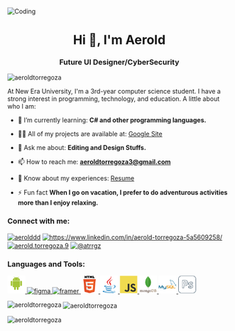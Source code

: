 <img align="Center" alt="Coding" height="440" width="1000" src="https://i.pinimg.com/originals/81/17/8b/81178b47a8598f0c81c4799f2cdd4057.gif">
<h1 align="center">Hi 👋, I'm Aerold</h1>
<h3 align="center">Future UI Designer/CyberSecurity</h3>

<p align="left"> <img src="https://komarev.com/ghpvc/?username=aeroldtorregoza&label=Profile%20views&color=0e75b6&style=flat" alt="aeroldtorregoza" /> </p>

At New Era University, I'm a 3rd-year computer science student. I have a strong interest in programming, technology, and education. A little about who I am:

- 🌱 I’m currently learning: **C# and other programming languages.**

- 👨‍💻 All of my projects are available at: [Google Site](https://sites.google.com/neu.edu.ph/adtorregoza/home?)
- 💬 Ask me about: **Editing and Design Stuffs.**

- 📫 How to reach me: **aeroldtorregoza3@gmail.com**

- 📄 Know about my experiences: [Resume](https://drive.google.com/file/d/1qM-p6S_iVi6jN1m_uw2U9z2BDhWQFU3j/view)

- ⚡ Fun fact **When I go on vacation, I prefer to do adventurous activities more than I enjoy relaxing.**

<h3 align="left">Connect with me:</h3>
<p align="left">
<a href="https://twitter.com/aerolddd" target="blank"><img align="center" src="https://raw.githubusercontent.com/rahuldkjain/github-profile-readme-generator/master/src/images/icons/Social/twitter.svg" alt="aerolddd" height="30" width="40" /></a>
<a href="https://linkedin.com/in/https://www.linkedin.com/in/aerold-torregoza-5a5609258/" target="blank"><img align="center" src="https://raw.githubusercontent.com/rahuldkjain/github-profile-readme-generator/master/src/images/icons/Social/linked-in-alt.svg" alt="https://www.linkedin.com/in/aerold-torregoza-5a5609258/" height="30" width="40" /></a>
<a href="https://fb.com/aerold.torregoza.9" target="blank"><img align="center" src="https://raw.githubusercontent.com/rahuldkjain/github-profile-readme-generator/master/src/images/icons/Social/facebook.svg" alt="aerold.torregoza.9" height="30" width="40" /></a>
<a href="https://instagram.com/@atrrgz" target="blank"><img align="center" src="https://raw.githubusercontent.com/rahuldkjain/github-profile-readme-generator/master/src/images/icons/Social/instagram.svg" alt="@atrrgz" height="30" width="40" /></a>
</p>

<h3 align="left">Languages and Tools:</h3>
<p align="left"> <a href="https://developer.android.com" target="_blank" rel="noreferrer"> <img src="https://raw.githubusercontent.com/devicons/devicon/master/icons/android/android-original-wordmark.svg" alt="android" width="40" height="40"/> </a> <a href="https://www.figma.com/" target="_blank" rel="noreferrer"> <img src="https://www.vectorlogo.zone/logos/figma/figma-icon.svg" alt="figma" width="40" height="40"/> </a> <a href="https://www.framer.com/" target="_blank" rel="noreferrer"> <img src="https://www.vectorlogo.zone/logos/framer/framer-icon.svg" alt="framer" width="40" height="40"/> </a> <a href="https://www.w3.org/html/" target="_blank" rel="noreferrer"> <img src="https://raw.githubusercontent.com/devicons/devicon/master/icons/html5/html5-original-wordmark.svg" alt="html5" width="40" height="40"/> </a> <a href="https://www.java.com" target="_blank" rel="noreferrer"> <img src="https://raw.githubusercontent.com/devicons/devicon/master/icons/java/java-original.svg" alt="java" width="40" height="40"/> </a> <a href="https://developer.mozilla.org/en-US/docs/Web/JavaScript" target="_blank" rel="noreferrer"> <img src="https://raw.githubusercontent.com/devicons/devicon/master/icons/javascript/javascript-original.svg" alt="javascript" width="40" height="40"/> </a> <a href="https://www.mongodb.com/" target="_blank" rel="noreferrer"> <img src="https://raw.githubusercontent.com/devicons/devicon/master/icons/mongodb/mongodb-original-wordmark.svg" alt="mongodb" width="40" height="40"/> </a> <a href="https://www.mysql.com/" target="_blank" rel="noreferrer"> <img src="https://raw.githubusercontent.com/devicons/devicon/master/icons/mysql/mysql-original-wordmark.svg" alt="mysql" width="40" height="40"/> </a> <a href="https://www.photoshop.com/en" target="_blank" rel="noreferrer"> <img src="https://raw.githubusercontent.com/devicons/devicon/master/icons/photoshop/photoshop-line.svg" alt="photoshop" width="40" height="40"/> </a> </p>

<p><img align="left" src="https://github-readme-stats.vercel.app/api/top-langs?username=aeroldtorregoza&show_icons=true&locale=en&layout=compact" alt="aeroldtorregoza" /></p>

<p>&nbsp;<img align="center" src="https://github-readme-stats.vercel.app/api?username=aeroldtorregoza&show_icons=true&locale=en" alt="aeroldtorregoza" /></p>

<p><img align="center" src="https://github-readme-streak-stats.herokuapp.com/?user=aeroldtorregoza&" alt="aeroldtorregoza" /></p>
